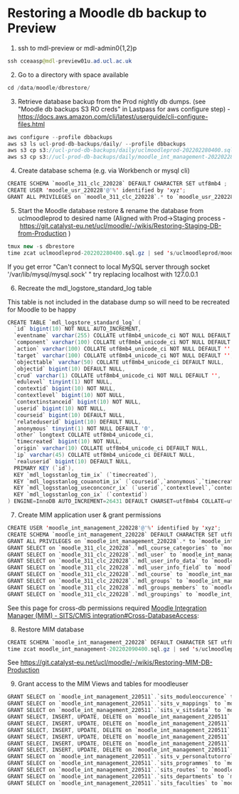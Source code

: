 # Restoring a Moodle db backup to Preview

1) ssh to mdl-preview or mdl-admin0{1,2}p

``` java
ssh cceaasp@mdl-preview01u.ad.ucl.ac.uk
```

2) Go to a directory with space available 

``` java
cd /data/moodle/dbrestore/
```

3) Retrieve database backup from the Prod nightly db dumps. (see "Moodle db backups S3 RO creds" in Lastpass for aws configure step) - <https://docs.aws.amazon.com/cli/latest/userguide/cli-configure-files.html>

``` java
aws configure --profile dbbackups
aws s3 ls ucl-prod-db-backups/daily/ --profile dbbackups
aws s3 cp s3://ucl-prod-db-backups/daily/uclmoodleprod-202202280400.sql.gz . --profile dbbackups
aws s3 cp s3://ucl-prod-db-backups/daily/moodle_int_management-202202280400.sql.gz . --profile dbbackups
```

4) Create database schema (e.g. via Workbench or mysql cli)

``` java
CREATE SCHEMA `moodle_311_clc_220228` DEFAULT CHARACTER SET utf8mb4 ;
CREATE USER 'moodle_usr_220228'@'%' identified by 'xyz';
GRANT ALL PRIVILEGES on `moodle_311_clc_220228`.* to `moodle_usr_220228`@'%';
```

5) Start the Moodle database restore & rename the database from uclmoodleprod to desired name (Aligned with Prod→Staging process - <https://git.catalyst-eu.net/ucl/moodle/-/wikis/Restoring-Staging-DB-from-Production> )

``` java
tmux new -s dbrestore
time zcat uclmoodleprod-202202280400.sql.gz | sed 's/uclmoodleprod/moodle_311_clc_220228/g' | mysql -u mdl39previewusr -h localhost -p moodle_311_clc_220228
```

If you get error "Can't connect to local MySQL server through socket '/var/lib/mysql/mysql.sock' " try replacing localhost with 127.0.0.1

6) Recreate the mdl\_logstore\_standard\_log table 

This table is not included in the database dump so will need to be recreated for Moodle to be happy

``` java
CREATE TABLE `mdl_logstore_standard_log` (
  `id` bigint(10) NOT NULL AUTO_INCREMENT,
  `eventname` varchar(255) COLLATE utf8mb4_unicode_ci NOT NULL DEFAULT '',
  `component` varchar(100) COLLATE utf8mb4_unicode_ci NOT NULL DEFAULT '',
  `action` varchar(100) COLLATE utf8mb4_unicode_ci NOT NULL DEFAULT '',
  `target` varchar(100) COLLATE utf8mb4_unicode_ci NOT NULL DEFAULT '',
  `objecttable` varchar(50) COLLATE utf8mb4_unicode_ci DEFAULT NULL,
  `objectid` bigint(10) DEFAULT NULL,
  `crud` varchar(1) COLLATE utf8mb4_unicode_ci NOT NULL DEFAULT '',
  `edulevel` tinyint(1) NOT NULL,
  `contextid` bigint(10) NOT NULL,
  `contextlevel` bigint(10) NOT NULL,
  `contextinstanceid` bigint(10) NOT NULL,
  `userid` bigint(10) NOT NULL,
  `courseid` bigint(10) DEFAULT NULL,
  `relateduserid` bigint(10) DEFAULT NULL,
  `anonymous` tinyint(1) NOT NULL DEFAULT '0',
  `other` longtext COLLATE utf8mb4_unicode_ci,
  `timecreated` bigint(10) NOT NULL,
  `origin` varchar(10) COLLATE utf8mb4_unicode_ci DEFAULT NULL,
  `ip` varchar(45) COLLATE utf8mb4_unicode_ci DEFAULT NULL,
  `realuserid` bigint(10) DEFAULT NULL,
  PRIMARY KEY (`id`),
  KEY `mdl_logsstanlog_tim_ix` (`timecreated`),
  KEY `mdl_logsstanlog_couanotim_ix` (`courseid`,`anonymous`,`timecreated`),
  KEY `mdl_logsstanlog_useconconcr_ix` (`userid`,`contextlevel`,`contextinstanceid`,`crud`,`edulevel`,`timecreated`),
  KEY `mdl_logsstanlog_con_ix` (`contextid`)
) ENGINE=InnoDB AUTO_INCREMENT=26431 DEFAULT CHARSET=utf8mb4 COLLATE=utf8mb4_unicode_ci ROW_FORMAT=COMPRESSED COMMENT='Standard log table'
```

7) Create MIM application user & grant permissions

``` java
CREATE USER 'moodle_int_management_220228'@'%' identified by 'xyz';
CREATE SCHEMA `moodle_int_management_220228` DEFAULT CHARACTER SET utf8;
GRANT ALL PRIVILEGES on `moodle_int_management_220228`.* to `moodle_int_management_220228`@'%';
GRANT SELECT on `moodle_311_clc_220228`.`mdl_course_categories` to `moodle_int_management_220228`@'%';
GRANT SELECT on `moodle_311_clc_220228`.`mdl_user` to `moodle_int_management_220228`@'%';
GRANT SELECT on `moodle_311_clc_220228`.`mdl_user_info_data` to `moodle_int_management_220228`@'%';
GRANT SELECT on `moodle_311_clc_220228`.`mdl_user_info_field` to `moodle_int_management_220228`@'%';
GRANT SELECT on `moodle_311_clc_220228`.`mdl_course` to `moodle_int_management_220228`@'%';
GRANT SELECT on `moodle_311_clc_220228`.`mdl_groups` to `moodle_int_management_220228`@'%';
GRANT SELECT on `moodle_311_clc_220228`.`mdl_groups_members` to `moodle_int_management_220228`@'%';
GRANT SELECT on `moodle_311_clc_220228`.`mdl_groupings` to `moodle_int_management_220228`@'%';
```

See this page for cross-db permissions required [Moodle Integration Manager (MIM) - SITS/CMIS integration\#Cross-DatabaseAccess](137139012.html#MoodleIntegrationManager(MIM)SITS/CMISintegration-Cross-DatabaseAccess): 

8) Restore MIM database

``` java
CREATE SCHEMA `moodle_int_management_220228` DEFAULT CHARACTER SET utf8 ;
time zcat moodle_int_management-202202090400.sql.gz | sed 's/uclmoodleprod/moodle_311_clc_220228/g' | sed 's/moodle_int_management/moodle_int_management_220228/g' | mysql -u moodle_int_management_220228 -h 127.0.0.1 -p moodle_int_management_220228
```

See <https://git.catalyst-eu.net/ucl/moodle/-/wikis/Restoring-MIM-DB-Production>

9) Grant access to the MIM Views and tables for moodleuser 

``` java
GRANT SELECT on `moodle_int_management_220511`.`sits_moduleoccurence` to `moodle_demo_usr_220511`@'%';
GRANT SELECT on `moodle_int_management_220511`.`sits_v_mappings` to `moodle_demo_usr_220511`@'%';
GRANT SELECT on `moodle_int_management_220511`.`sits_v_sitsdata` to `moodle_demo_usr_220511`@'%';
GRANT SELECT, INSERT, UPDATE, DELETE on `moodle_int_management_220511`.`sits_moduleoccurence_mapping` to `moodle_demo_usr_220511`@'%';
GRANT SELECT, INSERT, UPDATE, DELETE on `moodle_int_management_220511`.`sits_mapping_statuses` to `moodle_demo_usr_220511`@'%';
GRANT SELECT, INSERT, UPDATE, DELETE on `moodle_int_management_220511`.`sits_faculties_mapping` to `moodle_demo_usr_220511`@'%';
GRANT SELECT, INSERT, UPDATE, DELETE on `moodle_int_management_220511`.`sits_programmes_mapping` to `moodle_demo_usr_220511`@'%';
GRANT SELECT, INSERT, UPDATE, DELETE on `moodle_int_management_220511`.`sits_routes_mapping` to `moodle_demo_usr_220511`@'%';
GRANT SELECT, INSERT, UPDATE, DELETE on `moodle_int_management_220511`.`sits_departments_mapping` to `moodle_demo_usr_220511`@'%';
GRANT SELECT on `moodle_int_management_220511`.`sits_v_personaltutorrole` to `moodle_demo_usr_220511`@'%';
GRANT SELECT on `moodle_int_management_220511`.`sits_programmes` to `moodle_demo_usr_220511`@'%';
GRANT SELECT on `moodle_int_management_220511`.`sits_routes` to `moodle_demo_usr_220511`@'%';
GRANT SELECT on `moodle_int_management_220511`.`sits_departments` to `moodle_demo_usr_220511`@'%';
GRANT SELECT on `moodle_int_management_220511`.`sits_faculties` to `moodle_demo_usr_220511`@'%';
```


